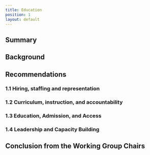 ```yaml
---
title: Education
position: 1
layout: default
---
```


## Summary
## Background
## Recommendations
### 1.1 Hiring, staffing and representation
### 1.2 Curriculum, instruction, and accountability 
### 1.3 Education, Admission, and Access
### 1.4 Leadership and Capacity Building
## Conclusion from the Working Group Chairs
